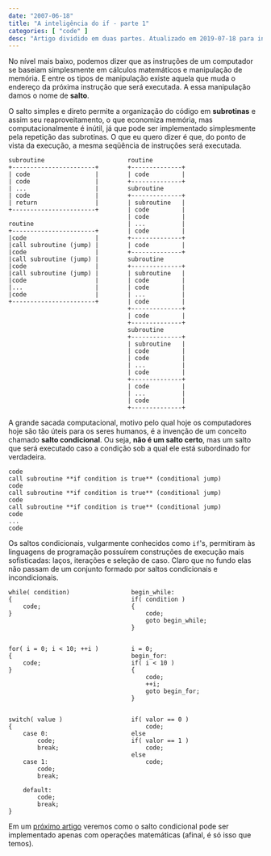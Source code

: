 ```yaml
---
date: "2007-06-18"
title: "A inteligência do if - parte 1"
categories: [ "code" ]
desc: "Artigo dividido em duas partes. Atualizado em 2019-07-18 para inclusão no Livro do Caloni."
---
```

No nível mais baixo, podemos dizer que as instruções de um computador se baseiam simplesmente em cálculos matemáticos e manipulação de memória. E entre os tipos de manipulação existe aquela que muda o endereço da próxima instrução que será executada. A essa manipulação damos o nome de **salto**.

O salto simples e direto permite a organização do código em **subrotinas** e assim seu reaproveitamento, o que economiza memória, mas computacionalmente é inútil, já que pode ser implementado simplesmente pela repetição das subrotinas. O que eu quero dizer é que, do ponto de vista da execução, a mesma seqüência de instruções será executada.

    subroutine                       routine         
    +-----------------------+        +--------------+
    | code                  |        | code         |
    | code                  |        +--------------+
    | ...                   |        subroutine      
    | code                  |        +--------------+
    | return                |        | subroutine   |
    +-----------------------+        | code         |
                                     | code         |
    routine                          | ...          |
    +-----------------------+        | code         |
    |code                   |        +--------------+
    |call subroutine (jump) |        | code         |
    |code                   |        +--------------+
    |call subroutine (jump) |        subroutine      
    |code                   |        +--------------+
    |call subroutine (jump) |        | subroutine   |
    |code                   |        | code         |
    |...                    |        | code         |
    |code                   |        | ...          |
    +-----------------------+        | code         |
                                     +--------------+
                                     | code         |
                                     +--------------+
                                     subroutine      
                                     +--------------+
                                     | subroutine   |
                                     | code         |
                                     | code         |
                                     | ...          |
                                     | code         |
                                     +--------------+
                                     | code         |
                                     | ...          |
                                     | code         |
                                     +--------------+
 

A grande sacada computacional, motivo pelo qual hoje os computadores hoje são tão úteis para os seres humanos, é a invenção de um conceito chamado **salto condicional**. Ou seja, **não é um salto certo**, mas um salto que será executado caso a condição sob a qual ele está subordinado for verdadeira.

    code
    call subroutine **if condition is true** (conditional jump)
    code
    call subroutine **if condition is true** (conditional jump)
    code
    call subroutine **if condition is true** (conditional jump)
    code
    ...
    code

Os saltos condicionais, vulgarmente conhecidos como `if`'s, permitiram às linguagens de programação possuírem construções de execução mais sofisticadas: laços, iterações e seleção de caso. Claro que no fundo elas não passam de um conjunto formado por saltos condicionais e incondicionais.

    while( condition)                 begin_while:          
    {                                 if( condition )       
        code;                         {                     
    }                                     code;             
                                          goto begin_while; 
                                      }                     
    
    
    for( i = 0; i < 10; ++i )         i = 0;              
    {                                 begin_for:          
        code;                         if( i < 10 )        
    }                                 {                   
                                          code;           
                                          ++i;            
                                          goto begin_for; 
                                      }                   
    
    
    switch( value )                   if( valor == 0 ) 
    {                                     code;        
        case 0:                       else             
            code;                     if( valor == 1 ) 
            break;                        code;        
                                      else             
        case 1:                           code;        
            code;
            break;
    
        default:
            code;
            break;
    }

Em um [próximo artigo](http://www.caloni.com.br/a-inteligencia-do-if-parte-2) veremos como o salto condicional pode ser implementado apenas com operações matemáticas (afinal, é só isso que temos).
